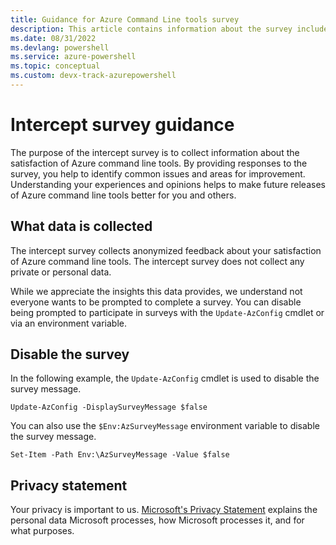 ```yaml
---
title: Guidance for Azure Command Line tools survey
description: This article contains information about the survey included the Azure Command line tools.
ms.date: 08/31/2022
ms.devlang: powershell
ms.service: azure-powershell
ms.topic: conceptual
ms.custom: devx-track-azurepowershell
---
```


# Intercept survey guidance

The purpose of the intercept survey is to collect information about the satisfaction of Azure
command line tools. By providing responses to the survey, you help to identify common issues and
areas for improvement. Understanding your experiences and opinions helps to make future releases of
Azure command line tools better for you and others.

## What data is collected

The intercept survey collects anonymized feedback about your satisfaction of Azure command line
tools. The intercept survey does not collect any private or personal data.

While we appreciate the insights this data provides, we understand not everyone wants to be prompted
to complete a survey. You can disable being prompted to participate in surveys with the
`Update-AzConfig` cmdlet or via an environment variable.

## Disable the survey

In the following example, the `Update-AzConfig` cmdlet is used to disable the survey message.

```azurepowershell
Update-AzConfig -DisplaySurveyMessage $false
```

You can also use the `$Env:AzSurveyMessage` environment variable to disable the survey message.

```azurepowershell
Set-Item -Path Env:\AzSurveyMessage -Value $false
```

## Privacy statement

Your privacy is important to us.
[Microsoft's Privacy Statement](https://privacy.microsoft.com/privacystatement) explains the
personal data Microsoft processes, how Microsoft processes it, and for what purposes.
